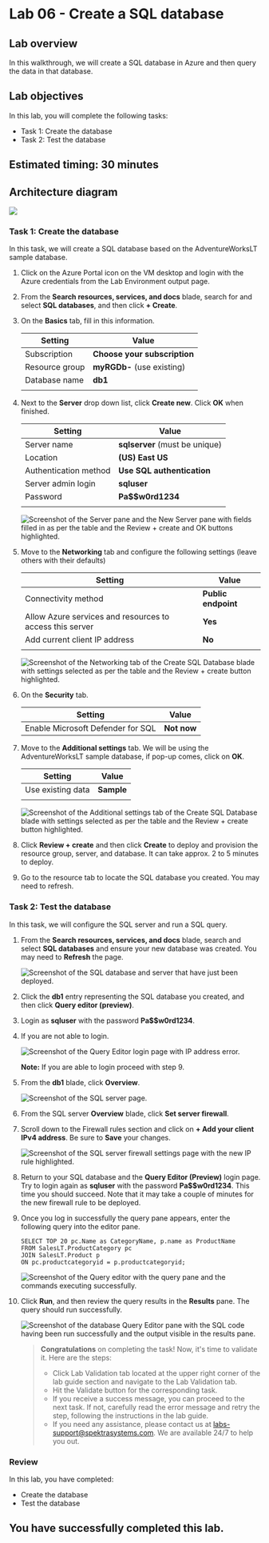
# Lab 06 - Create a SQL database

## Lab overview

In this walkthrough, we will create a SQL database in Azure and then query the data in that database.

## Lab objectives

In this lab, you will complete the following tasks:

+ Task 1: Create the database
+ Task 2: Test the database

## Estimated timing: 30 minutes

## Architecture diagram

![](../images/az900lab06.PNG) 

### Task 1: Create the database

In this task, we will create a SQL database based on the AdventureWorksLT sample database. 

1. Click on the Azure Portal icon on the VM desktop and login with the Azure credentials from the Lab Environment output page.

1. From the **Search resources, services, and docs** blade, search for and select **SQL databases**, and then click **+ Create**. 

1. On the **Basics** tab, fill in this information.  

    | Setting | Value | 
    | --- | --- |
    | Subscription | **Choose your subscription** |
    | Resource group | **myRGDb-<inject key="DeploymentID" enableCopy="false"/>** (use existing) |
    | Database name| **db1** | 
    | | |


1. Next to the **Server** drop down list, click **Create new**. Click **OK** when finished.          

    | Setting | Value | 
    | --- | --- |
    | Server name | **sqlserver<inject key="DeploymentID" enableCopy="false"/>** (must be unique) |
    | Location | **(US) East US** |
    | Authentication method | **Use SQL authentication** | 
    | Server admin login | **sqluser** |
    | Password | **Pa$$w0rd1234** |
    | | |

   ![Screenshot of the Server pane and the New Server pane with fields filled in as per the table and the Review + create and OK buttons highlighted.](../images/0501.png)

1. Move to the **Networking** tab and configure the following settings (leave others with their defaults) 

    | Setting | Value | 
    | --- | --- |
    | Connectivity method | **Public endpoint** |    
    | Allow Azure services and resources to access this server | **Yes** |
    | Add current client IP address | **No** |
    | | |
    
   ![Screenshot of the Networking tab of the Create SQL Database blade with settings selected as per the table and the Review + create button highlighted.](../images/0501b.png)

1. On the **Security** tab. 
 
    | Setting | Value | 
    | --- | --- |
    | Enable Microsoft Defender for SQL| **Not now** |

1. Move to the **Additional settings** tab. We will be using the AdventureWorksLT sample database, if pop-up comes, click on **OK**.

    | Setting | Value | 
    | --- | --- |
    | Use existing data | **Sample** |
    | | |

    ![Screenshot of the Additional settings tab of the Create SQL Database blade with settings selected as per the table and the Review + create button highlighted.](../images/0501c.png)

1. Click **Review + create** and then click **Create** to deploy and provision the resource group, server, and database. It can take approx. 2 to 5 minutes to deploy.

1. Go to the resource tab to locate the SQL database you created. You may need to refresh.

### Task 2: Test the database

In this task, we will configure the SQL server and run a SQL query. 

1. From the **Search resources, services, and docs** blade, search and select **SQL databases** and ensure your new database was created. You may need to **Refresh** the page.

    ![Screenshot of the SQL database and server that have just been deployed.](../images/0502.png)

1. Click the **db1** entry representing the SQL database you created, and then click **Query editor (preview)**.

1. Login as **sqluser** with the password **Pa$$w0rd1234**.

1.  If you are not able to login. 

    ![Screenshot of the Query Editor login page with IP address error.](../images/0503.png)
    
    **Note:** If you are able to login proceed with step 9.

1. From the **db1** blade, click **Overview**. 

    ![Screenshot of the SQL server page.](../images/0504.png)

1. From the SQL server **Overview** blade, click **Set server firewall**.

1. Scroll down to the Firewall rules section and click on **+ Add your client IPv4 address**. Be sure to **Save** your changes. 

    ![Screenshot of the SQL server firewall settings page with the new IP rule highlighted.](../images/az-900mod-6img-2.png)

1. Return to your SQL database and the **Query Editor (Preview)** login page. Try to login again as **sqluser** with the password **Pa$$w0rd1234**. This time you should succeed. Note that it may take a couple of minutes for the new firewall rule to be deployed. 

1. Once you log in successfully the query pane appears, enter the following query into the editor pane.

    ```
    SELECT TOP 20 pc.Name as CategoryName, p.name as ProductName
    FROM SalesLT.ProductCategory pc
    JOIN SalesLT.Product p
    ON pc.productcategoryid = p.productcategoryid;
    ```

    ![Screenshot of the Query editor with the query pane and the commands executing successfully.](../images/0507.png)

1. Click **Run**, and then review the query results in the **Results** pane. The query should run successfully.

    ![Screenshot of the database Query Editor pane with the SQL code having been run successfully and the output visible in the results pane.](../images/0508.png)

    > **Congratulations** on completing the task! Now, it's time to validate it. Here are the steps:
    > - Click Lab Validation tab located at the upper right corner of the lab guide section and navigate to the Lab Validation tab.
    > - Hit the Validate button for the corresponding task.
    > - If you receive a success message, you can proceed to the next task. If not, carefully read the error message and retry the step, following the instructions in the lab guide.
    > - If you need any assistance, please contact us at labs-support@spektrasystems.com. We are available 24/7 to help you out.

### Review
In this lab, you have completed:
- Create the database
- Test the database

## You have successfully completed this lab.

